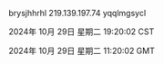 brysjhhrhl 219.139.197.74 yqqlmgsycl

2024年 10月 29日 星期二 19:20:02 CST

2024年 10月 29日 星期二 11:20:02 GMT
